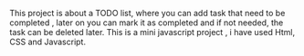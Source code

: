 This project is about a TODO list, where you can add task that need to be completed , later on you can mark it as completed and if not needed, the task can be
deleted later.
  This is a mini javascript project , i have used Html, CSS and Javascript.
